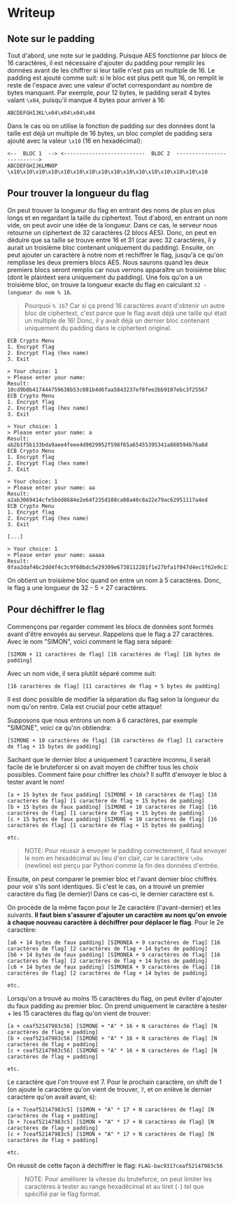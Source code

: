 # Writeup
## Note sur le padding
Tout d'abord, une note sur le padding. Puisque AES fonctionne par blocs de 16 caractères, il est nécessaire d'ajouter du padding pour remplir les données avant de les chiffrer si leur taille n'est pas un multiple de 16. Le padding est ajouté comme suit: si le bloc est plus petit que 16, on remplit le reste de l'espace avec une valeur d'octet correspondant au nombre de bytes manquant. Par exemple, pour 12 bytes, le padding serait 4 bytes valant `\x04`, puisqu'il manque 4 bytes pour arriver à 16:

```
ABCDEFGHIJKL\x04\x04\x04\x04
```

Dans le cas où on utilise la fonction de padding sur des données dont la taille est déjà un multiple de 16 bytes, un bloc complet de padding sera ajouté avec la valeur `\x10` (16 en hexadécimal):

```
<--  BLOC 1  --> <--------------------------  BLOC 2  -------------------------->
ABCDEFGHIJKLMNOP \x10\x10\x10\x10\x10\x10\x10\x10\x10\x10\x10\x10\x10\x10\x10\x10
```

## Pour trouver la longueur du flag
On peut trouver la longueur du flag en entrant des noms de plus en plus longs et en regardant la taille du ciphertext. Tout d'abord, en entrant un nom vide, on peut avoir une idée de la longueur. Dans ce cas, le serveur nous retourne un ciphertext de 32 caractères (2 blocs AES). Donc, on peut en déduire que sa taille se trouve entre 16 et 31 (car avec 32 caractères, il y aurait un troisième bloc contenant uniquement du padding). Ensuite, on peut ajouter un caractère à notre nom et rechiffrer le flag, jusqu'à ce qu'on remplisse les deux premiers blocs AES. Nous saurons quand les deux premiers blocs seront remplis car nous verrons apparaître un troisième bloc (dont le plaintext sera uniquement du padding). Une fois qu'on a un troisième bloc, on trouve la longueur exacte du flag en calculant `32 - longueur du nom % 16`.

> Pourquoi `% 16`? Car si ça prend 16 caractères avant d'obtenir un autre bloc de ciphertext, c'est parce que le flag avait déjà une taille qui était un multiple de 16! Donc, il y avait déjà un dernier bloc contenant uniquement du padding dans le ciphertext original.

```
ECB Crypto Menu
1. Encrypt flag
2. Encrypt flag (hex name)
3. Exit

> Your choice: 1
> Please enter your name:   
Result: 10cd9b0b417444759638b53c081b4d6faa5843237ef8fee2bb9107ebc3f25567
ECB Crypto Menu
1. Encrypt flag
2. Encrypt flag (hex name)
3. Exit

> Your choice: 1
> Please enter your name: a
Result: ab2b1f5b133bda9aee4feee4d9029952f598f65a65455395341a860594b76a8d
ECB Crypto Menu
1. Encrypt flag
2. Encrypt flag (hex name)
3. Exit

> Your choice: 1
> Please enter your name: aa
Result: a2ab3069414cfe5bdd8684e2e64f235d108ca08a40c8a22e79ac62951117a4ed
ECB Crypto Menu
1. Encrypt flag
2. Encrypt flag (hex name)
3. Exit

[...]

> Your choice: 1
> Please enter your name: aaaaa
Result: 0faa2daf46c2dd4f4c3c9f60bdc5e29309e6738112281f1e27bfa1f047d4ec1f62e9c13115c6ffb2da9bfa44d802c671
```

On obtient un troisième bloc quand on entre un nom à 5 caractères. Donc, le flag a une longueur de 32 - 5 = 27 caractères.

## Pour déchiffrer le flag
Commençons par regarder comment les blocs de données sont formés avant d'être envoyés au serveur. Rappelons que le flag a 27 caractères. Avec le nom "SIMON", voici comment le flag sera séparé:

```
[SIMON + 11 caractères de flag] [16 caractères de flag] [16 bytes de padding]
```

Avec un nom vide, il sera plutôt séparé comme suit:

```
[16 caractères de flag] [11 caractères de flag + 5 bytes de padding]
```

Il est donc possible de modifier la séparation du flag selon la longueur du nom qu'on rentre. Cela est crucial pour cette attaque!

Supposons que nous entrons un nom à 6 caractères, par exemple "SIMONE", voici ce qu'on obtiendra:

```
[SIMONE + 10 caractères de flag] [16 caractères de flag] [1 caractère de flag + 15 bytes de padding]
```

Sachant que le dernier bloc a uniquement 1 caractère inconnu, il serait facile de le bruteforcer si on avait moyen de chiffrer tous les choix possibles. Comment faire pour chiffrer les choix? Il suffit d'envoyer le bloc à tester avant le nom!

```
[a + 15 bytes de faux padding] [SIMONE + 10 caractères de flag] [16 caractères de flag] [1 caractère de flag + 15 bytes de padding]
[b + 15 bytes de faux padding] [SIMONE + 10 caractères de flag] [16 caractères de flag] [1 caractère de flag + 15 bytes de padding]
[c + 15 bytes de faux padding] [SIMONE + 10 caractères de flag] [16 caractères de flag] [1 caractère de flag + 15 bytes de padding]

etc.
```

> NOTE: Pour réussir à envoyer le padding correctement, il faut envoyer le nom en hexadécimal au lieu d'en clair, car le caractère `\x0a` (newline) est perçu par Python comme la fin des données d'entrée.

Ensuite, on peut comparer le premier bloc et l'avant dernier bloc chiffrés pour voir s'ils sont identiques. Si c'est le cas, on a trouvé un premier caractère du flag (le dernier)! Dans ce cas-ci, le dernier caractère est `6`.

On procède de la même façon pour le 2e caractère (l'avant-dernier) et les suivants. **Il faut bien s'assurer d'ajouter un caractère au nom qu'on envoie à chaque nouveau caractère à déchiffrer pour déplacer le flag**. Pour le 2e caractère:

```
[a6 + 14 bytes de faux padding] [SIMONEA + 9 caractères de flag] [16 caractères de flag] [2 caractères de flag + 14 bytes de padding]
[b6 + 14 bytes de faux padding] [SIMONEA + 9 caractères de flag] [16 caractères de flag] [2 caractères de flag + 14 bytes de padding]
[c6 + 14 bytes de faux padding] [SIMONEA + 9 caractères de flag] [16 caractères de flag] [2 caractères de flag + 14 bytes de padding]

etc.
```

Lorsqu'on a trouvé au moins 15 caractères du flag, on peut éviter d'ajouter du faux padding au premier bloc. On prend uniquement le caractère à tester + les 15 caractères du flag qu'on vient de trouver:

```
[a + ceaf52147983c56] [SIMONE + "A" * 16 + N caractères de flag] [N caractères de flag + padding]
[b + ceaf52147983c56] [SIMONE + "A" * 16 + N caractères de flag] [N caractères de flag + padding]
[c + ceaf52147983c56] [SIMONE + "A" * 16 + N caractères de flag] [N caractères de flag + padding]

etc.
```

Le caractère que l'on trouve est 7. Pour le prochain caractère, on shift de 1 (on ajoute le caractère qu'on vient de trouver, `7`, et on enlève le dernier caractère qu'on avait avant, `6`):

```
[a + 7ceaf52147983c5] [SIMON + "A" * 17 + N caractères de flag] [N caractères de flag + padding]
[b + 7ceaf52147983c5] [SIMON + "A" * 17 + N caractères de flag] [N caractères de flag + padding]
[c + 7ceaf52147983c5] [SIMON + "A" * 17 + N caractères de flag] [N caractères de flag + padding]

etc.
```

On réussit de cette façon à déchiffrer le flag: `FLAG-bac9317ceaf52147983c56`

> NOTE: Pour améliorer la vitesse du bruteforce, on peut limiter les caractères à tester au range hexadécimal et au tiret (`-`) tel que spécifié par le flag format.
